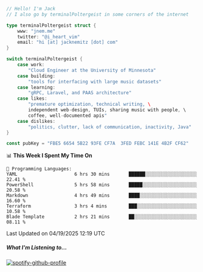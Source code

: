 ```go
// Hello! I'm Jack
// I also go by terminalPoltergeist in some corners of the internet

type terminalPoltergeist struct {
    www: "jnem.me"
    twitter: "@i_heart_vim"
    email: "hi [at] jacknemitz [dot] com"
}

switch terminalPoltergeist {
    case work:
        "Cloud Engineer at the University of Minnesota"
    case building:
        "tools for interfacing with large music datasets"
    case learning:
        "gRPC, Laravel, and PAAS architecture"
    case likes:
        "premature optimization, technical writing, \
        independent web-design, TUIs, sharing music with people, \
        coffee, well-documented apis"
    case dislikes:
        "politics, clutter, lack of communication, inactivity, Java"
}

const pubKey = "FBE5 6654 5B22 93FE CF7A  3FED FEBC 141E 4B2F CF62"
```

<!--START_SECTION:waka-->
📊 **This Week I Spent My Time On** 

```text
💬 Programming Languages: 
YAML                     6 hrs 30 mins       ██████░░░░░░░░░░░░░░░░░░░   22.41 % 
PowerShell               5 hrs 58 mins       █████░░░░░░░░░░░░░░░░░░░░   20.58 % 
Markdown                 4 hrs 49 mins       ████░░░░░░░░░░░░░░░░░░░░░   16.60 % 
Terraform                3 hrs 4 mins        ███░░░░░░░░░░░░░░░░░░░░░░   10.58 % 
Blade Template           2 hrs 21 mins       ██░░░░░░░░░░░░░░░░░░░░░░░   08.11 % 
```


 Last Updated on 04/19/2025 12:19 UTC
<!--END_SECTION:waka-->

##### What I'm Listening to...

[![spotify-github-profile](https://jnem.me/listening-item?maxAge=2592000)](https://jnem.me/listening)
